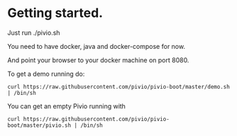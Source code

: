 # Getting started.

Just run ./pivio.sh

You need to have docker, java and docker-compose for now.

And point your browser to your docker machine on port 8080.

To get a demo running do:

```
curl https://raw.githubusercontent.com/pivio/pivio-boot/master/demo.sh | /bin/sh
```

You can get an empty Pivio running with

```
curl https://raw.githubusercontent.com/pivio/pivio-boot/master/pivio.sh | /bin/sh
```


